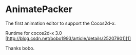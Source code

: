 AnimatePacker
=============

The first animation editor to support the Cocos2d-x.

Runtime for cocos2d-x 3.0
[http://blog.csdn.net/bobo1993/article/details/25207901][1]


  [1]: http://blog.csdn.net/bobo1993/article/details/25207901

Thanks bobo.
